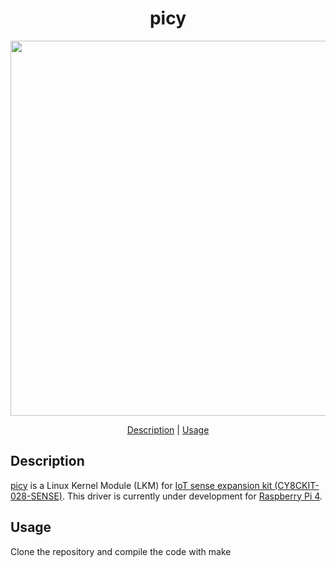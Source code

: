 <h1 align="center">picy</h1>
<p align="center">
    <img width="600" src="https://github.com/elec-tra/test_cs/blob/main/project_image.jpg">
</p>

<p align="center">
  <a href="#description">Description</a> |
  <a href="#usage">Usage</a>
</p>

## Description

[picy](https://github.com/elec-tra/test_cs) is a Linux Kernel Module (LKM) for [IoT sense expansion kit (CY8CKIT-028-SENSE)](https://www.infineon.com/cms/en/product/evaluation-boards/cy8ckit-028-sense/). This driver is currently under development for [Raspberry Pi 4](https://www.raspberrypi.com/products/raspberry-pi-4-model-b/).

## Usage

Clone the repository and compile the code with make
